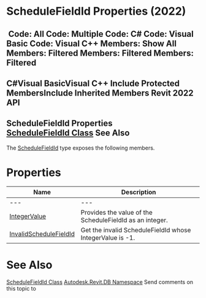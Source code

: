 # ScheduleFieldId Properties (2022)

﻿
 Code: All Code: Multiple Code: C# Code: Visual Basic Code: Visual C++  Members: Show All Members: Filtered Members: Filtered Members: Filtered   
---  
C#Visual BasicVisual C++
Include Protected MembersInclude Inherited Members
Revit 2022 API  
---  
ScheduleFieldId Properties  
[ScheduleFieldId Class](e437cc01-b976-fe8a-225a-1a0024171fae.md "ScheduleFieldId Class") See Also  
---  
The [ScheduleFieldId](e437cc01-b976-fe8a-225a-1a0024171fae.md "ScheduleFieldId Class") type exposes the following members.
# Properties
| Name | Description |
| --- | --- |
| --- | --- | --- |
| [IntegerValue](d29ba147-d91e-877e-e4c5-7b892d657ecd.md "IntegerValue Property") | Provides the value of the ScheduleFieldId as an integer. |
| [InvalidScheduleFieldId](c85dab45-d373-be75-c2d7-da14eded967c.md "InvalidScheduleFieldId Property") | Get the invalid ScheduleFieldId whose IntegerValue is -1. |

# See Also
[ScheduleFieldId Class](e437cc01-b976-fe8a-225a-1a0024171fae.md "ScheduleFieldId Class")
[Autodesk.Revit.DB Namespace](87546ba7-461b-c646-cbb1-2cb8f5bff8b2.md "Autodesk.Revit.DB Namespace")
Send comments on this topic to 